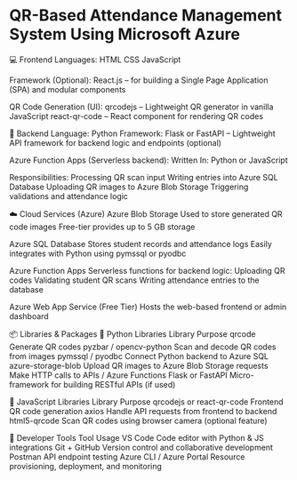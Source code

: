 # QR-Based Attendance Management System Using Microsoft Azure

💻 Frontend
Languages:
HTML
CSS
JavaScript

Framework (Optional):
React.js – for building a Single Page Application (SPA) and modular components

QR Code Generation (UI):
qrcodejs – Lightweight QR generator in vanilla JavaScript
react-qr-code – React component for rendering QR codes

🧠 Backend
Language:
Python
Framework:
Flask or FastAPI – Lightweight API framework for backend logic and endpoints (optional)

Azure Function Apps (Serverless backend):
Written In: Python or JavaScript

Responsibilities:
Processing QR scan input
Writing entries into Azure SQL Database
Uploading QR images to Azure Blob Storage
Triggering validations and attendance logic

☁️ Cloud Services (Azure)
Azure Blob Storage
Used to store generated QR code images
Free-tier provides up to 5 GB storage

Azure SQL Database
Stores student records and attendance logs
Easily integrates with Python using pymssql or pyodbc

Azure Function Apps
Serverless functions for backend logic:
Uploading QR codes
Validating student QR scans
Writing attendance entries to the database

Azure Web App Service (Free Tier)
Hosts the web-based frontend or admin dashboard

📦 Libraries & Packages
🔹 Python Libraries
Library	Purpose
qrcode	Generate QR codes
pyzbar / opencv-python	Scan and decode QR codes from images
pymssql / pyodbc	Connect Python backend to Azure SQL
azure-storage-blob	Upload QR images to Azure Blob Storage
requests	Make HTTP calls to APIs / Azure Functions
Flask or FastAPI	Micro-framework for building RESTful APIs (if used)

🔹 JavaScript Libraries
Library	Purpose
qrcodejs or react-qr-code	Frontend QR code generation
axios	Handle API requests from frontend to backend
html5-qrcode	Scan QR codes using browser camera (optional feature)

🔧 Developer Tools
Tool	Usage
VS Code	Code editor with Python & JS integrations
Git + GitHub	Version control and collaborative development
Postman	API endpoint testing
Azure CLI / Azure Portal	Resource provisioning, deployment, and monitoring

